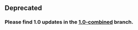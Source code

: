 ## Deprecated

### Please find 1.0 updates in the [1.0-combined](https://github.com/GriddleGriddle/Griddle/tree/1.0-combined) branch.
